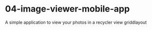 # 04-image-viewer-mobile-app
A simple application to view your photos in a recycler view griddlayout
